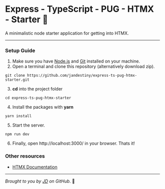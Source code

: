 # Express - TypeScript - PUG - HTMX - Starter 🚀
A minimalistic node starter application for getting into HTMX.

---

### Setup Guide

1. Make sure you have [Node.js](https://nodejs.org/en/download) and [Git](https://git-scm.com/downloads) installed on your machine.
2. Open a terminal and clone this repository (alternatively download zip).
```
git clone https://github.com/jandestiny/express-ts-pug-htmx-starter.git
```
3. **cd** into the project folder
```
cd express-ts-pug-htmx-starter
```
4. Install the packages with **yarn**
```
yarn install
```
5. Start the server.
```
npm run dev
```
6. Finally, open http://localhost:3000/ in your browser. Thats it!

### Other resources

- [HTMX Documentation](https://htmx.org/docs/)

---

*Brought to you by [JD](https://github.com/jandestiny) on GitHub*. 🤝